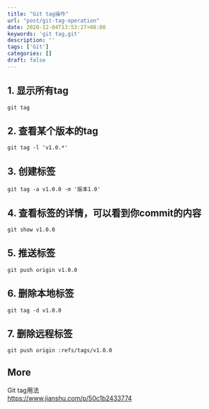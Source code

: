 ```yaml
---
title: "Git tag操作"
url: "post/git-tag-operation"
date: 2020-12-04T13:53:27+08:00
keywords: 'git tag,git'
description: ''
tags: ['Git']
categories: []
draft: false
---
```


## 1. 显示所有tag

```
git tag
```

## 2. 查看某个版本的tag

```
git tag -l 'v1.0.*'
```

## 3. 创建标签

```
git tag -a v1.0.0 -m '版本1.0'
```

## 4. 查看标签的详情，可以看到你commit的内容

```
git show v1.0.0
```

## 5. 推送标签

```
git push origin v1.0.0
```

## 6. 删除本地标签

```
git tag -d v1.0.0
```

## 7. 删除远程标签

```
git push origin :refs/tags/v1.0.0
```

## More

Git tag用法  
https://www.jianshu.com/p/50c1b2433774